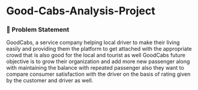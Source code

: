 # Good-Cabs-Analysis-Project
### 🤔 Problem Statement

GoodCabs, a service company helping local driver to make their living easily and providing them the platform to get attached with the appropriate crowd that is also good for the local and tourist as well
GoodCabs future objective is to grow their organization and add more new passenger along with maintaining the balance with repeated passenger also they want to compare consumer satisfaction with the driver on the basis of rating given by the customer and driver as well. 

